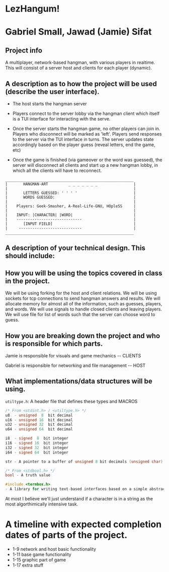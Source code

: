 # LezHangum!

# Gabriel Small, Jawad (Jamie) Sifat
        
## Project info

A multiplayer, network-based hangman, with various players in realtime. This will consist of a server host and clients for each player (dynamic).



    
## A description as to how the project will be used (describe the user interface).

- The host starts the hangman server

- Players connect to the server lobby via the hangman client which itself is a TUI 
interface for interacting with the serve.

- Once the server starts the hangman game, no other players can join in. Players
who disconnect will be marked as 'left'. Players send responses to the server
via the TUI interface in turns. The server updates state accordingly based on the
player guess (reveal letters, end the game, etc)

- Once the game is finished (via gameover or the word was guessed), the server will
disconnect all clients and start up a new hangman lobby, in which all the clients
will have to reconnect. 


```
_________________________________________________________
|       HANGMAN-ART         _ _ _ _ _ _ _                | 
|                                                        |  
|       LETTERS GUESSED: ' ' ' '                         | 
|       WORDS GUESSED:                                   | 
|                                                        |
|    Players: Geek-Smasher, A-Real-Life-GNU, HOpleSS     |           
|                                                        | 
|    INPUT: |CHARACTER| |WORD|                           |
|    -----------------------------                       |
|       [INPUT FIELD]                                    |
|     ----------------------------                       |
_________________________________________________________
```
## A description of your technical design. This should include:
   
   
## How you will be using the topics covered in class in the project.
   We will be using forking for the host and client relations.
   We will be using sockets for tcp connections to send hangman answers and results.
   We will allocate memory for almost all of the information, such as guesses, players, and words. 
   We will use signals to handle closed clients and leaving players.
   We will use file for list of words such that the server can choose word to guess.
   
     
## How you are breaking down the project and who is responsible for which parts.
  Jamie is responsible for visuals and game mechanics -- CLIENTS
  
  Gabriel is responsible for networking and file management -- HOST

## What implementations/data structures will be using. 

`utiltype.h`: A header file that defines these types and MACROS
```C
/* From <stdint.h> / <utiltype.h> */
u8  - unsigned  8  bit decimal
u16 - unsigned 16  bit decimal
u32 - unsigned 32  bit decimal
u64 - unsigned 64  bit decimal

i8  - signed  8  bit integer
i16 - signed 16  bit integer
i32 - signed 32  bit integer
i64 - signed 64  bit integer

str - A pointer to a buffer of unsigned 8 bit decimals (unsigned char).

/* From <stdbool.h> */
bool - A truth value

#include <termbox.h>
- A library for writing text-based interfaces based on a simple abstraction

``` 
At most I believe we'll just understand if a character is in a string as the 
most algorthimically intensive task.

# A timeline with expected completion dates of parts of the project.
- 1-9 network and host basic functionality
- 1-11 base game functionality
- 1-15 graphic part of game
- 1-17 extra stuff
